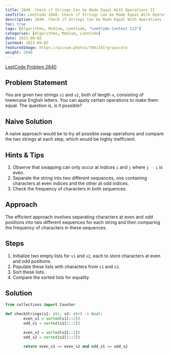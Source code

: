 ```yaml
---
title: 2840. Check if Strings Can be Made Equal With Operations II
seoTitle: LeetCode 2840. Check if Strings Can be Made Equal With Operations II | Python Solution and Explanation
description: 2840. Check if Strings Can be Made Equal With Operations II
toc: true
tags: [Algorithms, Medium, LeetCode, "LeetCode Contest 112"]
categories: [Algorithms, Medium, LeetCode]
date: 2023-09-02
lastmod: 2023-09-02
featuredImage: https://picsum.photos/700/241?grayscale
weight: 2840
---
```


[LeetCode Problem 2840](https://leetcode.com/problems/check-if-strings-can-be-made-equal-with-operations-ii/)

## Problem Statement

You are given two strings `s1` and `s2`, both of length `n`, consisting of lowercase English letters. You can apply certain operations to make them equal. The question is, is it possible?

## Naive Solution

A naive approach would be to try all possible swap operations and compare the two strings at each step, which would be highly inefficient.

## Hints & Tips

1. Observe that swapping can only occur at indices `i` and `j` where `j - i` is even.
2. Separate the string into two different sequences, one containing characters at even indices and the other at odd indices.
3. Check the frequency of characters in both sequences.

## Approach

The efficient approach involves separating characters at even and odd positions into two different sequences for each string and then comparing the frequency of characters in these sequences.

## Steps

1. Initialize two empty lists for `s1` and `s2`, each to store characters at even and odd positions.
2. Populate these lists with characters from `s1` and `s2`.
3. Sort these lists.
4. Compare the sorted lists for equality.

## Solution

```python
from collections import Counter

def checkStrings(s1: str, s2: str) -> bool:
        even_s1 = sorted(s1[::2])
        odd_s1 = sorted(s1[1::2])

        even_s2 = sorted(s2[::2])
        odd_s2 = sorted(s2[1::2])

        return even_s1 == even_s2 and odd_s1 == odd_s2
```
